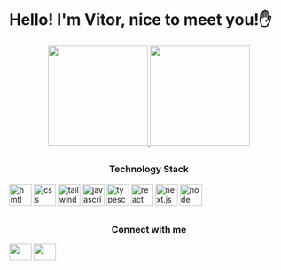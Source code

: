 <h1>Hello! I'm Vitor, nice to meet you!✋</h1>


<div align="center">
  <a href="https://github.com/VitorAndrey">
  <img height="180em" src="https://github-readme-stats.vercel.app/api?username=VitorAndrey&show_icons=true&theme=dracula&include_all_commits=true&count_private=true"/>
  <img height="180em" src="https://github-readme-stats.vercel.app/api/top-langs/?username=VitorAndrey&layout=compact&langs_count=7&theme=dracula"/>
  </a>
</div>
  
  ##
  
<div>
  <h3 align="center">Technology Stack</h3>
  <p align="left">
    <img src="https://cdn.jsdelivr.net/gh/devicons/devicon/icons/html5/html5-original.svg" alt="hmtl" width="40" height="40"/>
    <img src="https://cdn.jsdelivr.net/gh/devicons/devicon/icons/css3/css3-original.svg" alt="css" width="40" height="40"/>
    <img src="https://cdn.jsdelivr.net/gh/devicons/devicon/icons/tailwindcss/tailwindcss-plain.svg" alt="tailwind" width="40" height="40"/>
    <img src="https://cdn.jsdelivr.net/gh/devicons/devicon/icons/javascript/javascript-original.svg" alt="javascript" width="40" height="40"/>
    <img src="https://cdn.jsdelivr.net/gh/devicons/devicon/icons/typescript/typescript-original.svg" alt="typescript" width="40" height="40"/>
    <img src="https://cdn.jsdelivr.net/gh/devicons/devicon/icons/react/react-original.svg" alt="react" width="40" height="40"/>
    <img src="https://cdn.jsdelivr.net/gh/devicons/devicon/icons/nextjs/nextjs-original.svg" alt="next.js" width="40" height="40"/>
    <img src="https://cdn.jsdelivr.net/gh/devicons/devicon/icons/nodejs/nodejs-original.svg" alt="node" width="40" height="40"/>
  </p> 
</div>
  
  ##
 
<div>
  <h3 align="center">Connect with me</h3>
  <p align="left">
    <a href="seu link" target="blank"><img align="center" src="https://cdn.jsdelivr.net/npm/simple-icons@3.0.1/icons/linkedin.svg" alt="" height="30" width="40"/></a>
    <a href="seu link" target="blank"><img align="center" src="https://cdn.jsdelivr.net/npm/simple-icons@3.0.1/icons/instagram.svg" alt="" height="30" width="40"/></a>
  </p>
</div>

